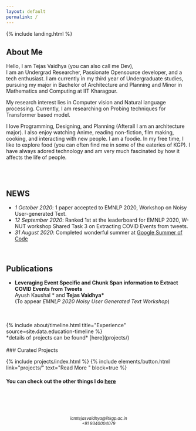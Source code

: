 ```yaml
---
layout: default
permalink: /
---
```

{% include landing.html %}

## **About Me**

Hello, I am Tejas Vaidhya (you can also call me Dev),<br>
I am an Undergrad Researcher, Passionate Opensource developer, and a tech enthusiast. I am currently in my third year of Undergraduate studies, pursuing my major in Bachelor of Architecture and Planning and Minor in Mathematics and Computing at IIT Kharagpur. 

My research interest lies in Computer vision and Natural language processing. Currently, I am researching on Probing techniques for Transformer based model.

I love Programming, Designing, and Planning (Afterall I am an architecture major). I also enjoy watching Anime, reading non-fiction, film making, cooking, and interacting with new people. I am a foodie. In my free time, I like to explore food (you can often find me in some of the eateries of KGP). I have always adored technology and am very much fascinated by how it affects the life of people.

<br>
<br>



## **NEWS**

- *1 October 2020*: 1 paper accepted to EMNLP 2020, Workshop on Noisy User-generated Text.
- *12 September 2020*: Ranked 1st at the leaderboard for EMNLP 2020, W-NUT workshop Shared Task 3 on Extracting COVID Events from tweets.
- *31 August 2020*: Completed wonderful summer at [Google Summer of Code](https://summerofcode.withgoogle.com/archive/2020/projects/4810193256316928/)


<br>


## **Publications**

- **Leveraging Event Specific and Chunk Span information to Extract COVID Events from Tweets**  
  Ayush Kaushal * and **Tejas Vaidhya\***  
  (To appear *EMNLP 2020 Noisy User Generated Text Workshop*)  

<br>
<br>

<div class="row">
{% include about/timeline.html title="Experience" source=site.data.education-timeline %}
</div >
*details of projects can be found* [here](projects/)

<br>
<br>
### Curated Projects      

{% include projects/index.html %}
{% include elements/button.html link="projects/" text="Read More " block=true %}

#### You can check out the other things I do [here](Random/)


<br>
<br>

<br>
<br>
<div align="center" style="font-size: 80%">
	<i>iamtejasvaidhya@iitkgp.ac.in</i><br>
	<i>+91 9340004079</i>
</div>

